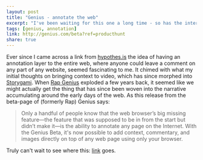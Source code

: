 ```yaml
---
layout: post
title: "Genius - annotate the web"
excerpt: "I've been waiting for this one a long time - so has the internet"
tags: [genius, annotation]
link: http://genius.com/beta?ref=producthunt 
share: true
---
```


Ever since I came across a link from [hypothes.is](https://hypothes.is/) the idea of having an annotation layer to the entire web, where anyone could leave a comment on any part of any website, seemed fascinating to me. It chimed with what my initial thoughts on bringing context to video, which has since morphed into [Storygami](www.storygami.com). When [Rap Genius](http://genius.com/Genius-how-to-use-genius-to-make-your-site-annotatable-annotated) exploded a few years back, it seemed like we might actually get the thing that has since been woven into the narrative accumulating around the early days of the web. As this release from the beta-page of (formerly Rap) Genius says:

> Only a handful of people know that the web browser’s big missing feature—the feature that was supposed to be in from the start but didn’t make it—is the ability to annotate any page on the Internet.
With the Genius Beta, it's now possible to add context, commentary, and images directly on top of any web page using only your browser.

Truly can't wait to see where this: [link](http://genius.com/beta?ref=producthunt ) goes. 
